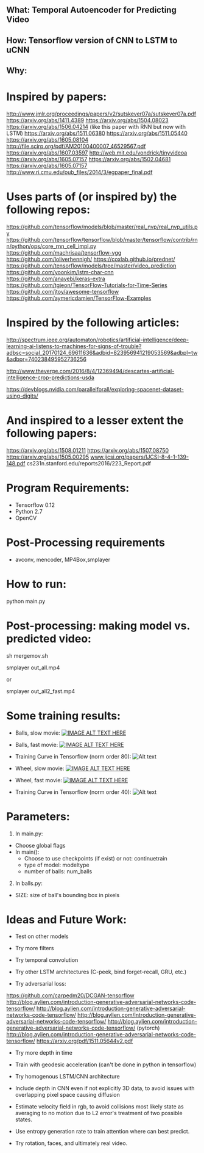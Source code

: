 ## What: Temporal Autoencoder for Predicting Video

## How: Tensorflow version of CNN to LSTM to uCNN

## Why:

# Inspired by papers:

http://www.jmlr.org/proceedings/papers/v2/sutskever07a/sutskever07a.pdf
https://arxiv.org/abs/1411.4389
https://arxiv.org/abs/1504.08023
https://arxiv.org/abs/1506.04214 (like this paper with RNN but now with LSTM)
https://arxiv.org/abs/1511.06380
https://arxiv.org/abs/1511.05440
https://arxiv.org/abs/1605.08104
http://file.scirp.org/pdf/AM20100400007_46529567.pdf
https://arxiv.org/abs/1607.03597
http://web.mit.edu/vondrick/tinyvideoa
https://arxiv.org/abs/1605.07157
https://arxiv.org/abs/1502.04681
https://arxiv.org/abs/1605.07157
http://www.ri.cmu.edu/pub_files/2014/3/egpaper_final.pdf

# Uses parts of (or inspired by) the following repos:

https://github.com/tensorflow/models/blob/master/real_nvp/real_nvp_utils.py
https://github.com/tensorflow/tensorflow/blob/master/tensorflow/contrib/rnn/python/ops/core_rnn_cell_impl.py
https://github.com/machrisaa/tensorflow-vgg
https://github.com/loliverhennigh/
https://coxlab.github.io/prednet/
https://github.com/tensorflow/models/tree/master/video_prediction
https://github.com/yoonkim/lstm-char-cnn
https://github.com/anayebi/keras-extra
https://github.com/tgjeon/TensorFlow-Tutorials-for-Time-Series
https://github.com/jtoy/awesome-tensorflow
https://github.com/aymericdamien/TensorFlow-Examples

# Inspired by the following articles:

http://spectrum.ieee.org/automaton/robotics/artificial-intelligence/deep-learning-ai-listens-to-machines-for-signs-of-trouble?adbsc=social_20170124_69611636&adbid=823956941219053569&adbpl=tw&adbpr=740238495952736256

http://www.theverge.com/2016/8/4/12369494/descartes-artificial-intelligence-crop-predictions-usda

https://devblogs.nvidia.com/parallelforall/exploring-spacenet-dataset-using-digits/

# And inspired to a lesser extent the following papers:

https://arxiv.org/abs/1508.01211
https://arxiv.org/abs/1507.08750
https://arxiv.org/abs/1505.00295
www.ijcsi.org/papers/IJCSI-8-4-1-139-148.pdf
cs231n.stanford.edu/reports2016/223_Report.pdf

# Program Requirements:

* Tensorflow 0.12
* Python 2.7
* OpenCV

# Post-Processing requirements

* avconv, mencoder, MP4Box,smplayer


# How to run:

python main.py

# Post-processing: making model vs. predicted video:

sh mergemov.sh

smplayer out_all.mp4

or

smplayer out_all2_fast.mp4

# Some training results:

* Balls, slow movie: [![IMAGE ALT TEXT HERE](http://img.youtube.com/vi/xQdaaYogRMM/0.jpg)](https://www.youtube.com/watch?v=xQdaaYogRMM)

* Balls, fast movie: [![IMAGE ALT TEXT HERE](http://img.youtube.com/vi/wxxD4sDUEfg/0.jpg)](https://www.youtube.com/watch?v=wxxD4sDUEfg)

* Training Curve in Tensorflow (norm order 80): ![Alt text](https://github.com/pseudotensor/temporal_autoencoder/blob/master/lossexamples/loss_balls.jpg "Training loss curve for balls prediction vs. model.")


* Wheel, slow movie: [![IMAGE ALT TEXT HERE](http://img.youtube.com/vi/8IsqTFnZ_1w/0.jpg)](https://www.youtube.com/watch?v=8IsqTFnZ_1w)

* Wheel, fast movie: [![IMAGE ALT TEXT HERE](http://img.youtube.com/vi/lABUOLzCp-k/0.jpg)](https://www.youtube.com/watch?v=lABUOLzCp-k)

* Training Curve in Tensorflow (norm order 40): ![Alt text](https://github.com/pseudotensor/temporal_autoencoder/blob/master/lossexamples/loss_wheel.jpg "Training loss curve for wheel prediction vs. model.")


# Parameters:

1) In main.py:

* Choose global flags
* In main():
  * Choose to use checkpoints (if exist) or not: continuetrain
  * type of model: modeltype
  * number of balls: num_balls

2) In balls.py:

* SIZE: size of ball's bounding box in pixels


# Ideas and Future Work:

* Test on other models

* Try more filters

* Try temporal convolution

* Try other LSTM architectures (C-peek, bind forget-recall, GRU, etc.)

* Try adversarial loss:

https://github.com/carpedm20/DCGAN-tensorflow
http://blog.aylien.com/introduction-generative-adversarial-networks-code-tensorflow/
http://blog.aylien.com/introduction-generative-adversarial-networks-code-tensorflow/
http://blog.aylien.com/introduction-generative-adversarial-networks-code-tensorflow/
http://blog.aylien.com/introduction-generative-adversarial-networks-code-tensorflow/ (pytorch)
http://blog.aylien.com/introduction-generative-adversarial-networks-code-tensorflow/
https://arxiv.org/pdf/1511.05644v2.pdf

* Try more depth in time

* Train with geodesic acceleration (can't be done in python in tensorflow)

* Try homogenous LSTM/CNN architecture

* Include depth in CNN even if not explicitly 3D data, to avoid issues
  with overlapping pixel space causing diffusion

* Estimate velocity field in rgb, to avoid collisions most likely state as
  averaging to no motion due to L2 error's treatment of two possible
  states.

* Use entropy generation rate to train attention where can best predict.

* Try rotation, faces, and ultimately real video.




